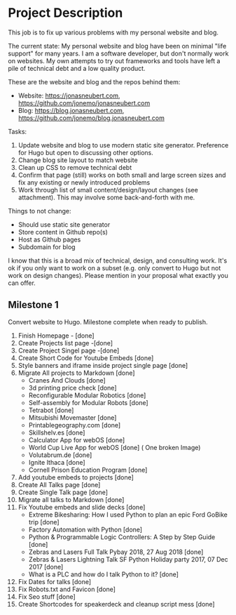 # Project Description

This job is to fix up various problems with my personal website and blog.

The current state: My personal website and blog have been on minimal "life support" for many years. I am a software developer, but don't normally work on websites. My own attempts to try out frameworks and tools have left a pile of technical debt and a low quality product.

These are the website and blog and the repos behind them:

- Website: <https://jonasneubert.com>, <https://github.com/jonemo/jonasneubert.com>
- Blog: <https://blog.jonasneubert.com>, <https://github.com/jonemo/blog.jonasneubert.com>

Tasks:

1. Update website and blog to use modern static site generator. Preference for Hugo but open to discussing other options.
2. Change blog site layout to match website
3. Clean up CSS to remove technical debt
4. Confirm that page (still) works on both small and large screen sizes and fix any existing or newly introduced problems
5. Work through list of small content/design/layout changes (see attachment). This may involve some back-and-forth with me.

Things to not change:

- Should use static site generator
- Store content in Github repo(s)
- Host as Github pages
- Subdomain for blog

I know that this is a broad mix of technical, design, and consulting work. It's ok if you only want to work on a subset (e.g. only convert to Hugo but not work on design changes). Please mention in your proposal what exactly you can offer.

## Milestone 1

Convert website to Hugo. Milestone complete when ready to publish.

1. Finish Homepage - [done]
1. Create Projects list page -[done]
1. Create Project Singel page -[done]
1. Create Short Code for Youtube Embeds [done]
1. Style banners and iframe inside project single page [done]
1. Migrate All projects to Markdown [done]
    - Cranes And Clouds [done]
    - 3d printing price check [done]
    - Reconfigurable Modular Robotics [done]
    - Self-assembly for Modular Robots [done]
    - Tetrabot [done]
    - Mitsubishi Movemaster [done]
    - Printablegeography.com [done]
    - Skillshelv.es [done]
    - Calculator App for webOS [done]
    - World Cup Live App for webOS [done] ( One broken Image)
    - Volutabrum.de [done]
    - Ignite Ithaca [done]
    - Cornell Prison Education Program [done]
1. Add youtube embeds to projects [done]
1. Create All Talks page  [done]
1. Create Single Talk page [done]
1. Migrate all talks to Markdown [done]
1. Fix Youtube embeds and slide decks [done]
    - Extreme Bikesharing: How I used Python to plan an epic Ford GoBike trip [done]
    - Factory Automation with Python [done]
    - Python & Programmable Logic Controllers: A Step by Step Guide [done]
    - Zebras and Lasers Full Talk Pybay 2018, 27 Aug 2018 [done]
    - Zebras & Lasers Lightning Talk SF Python Holiday party 2017, 07 Dec 2017 [done]
    - What is a PLC and how do I talk Python to it? [done]
1. Fix Dates for talks [done]
1. Fix Robots.txt and Favicon  [done]
1. Fix Seo stuff  [done]
1. Create Shortcodes for speakerdeck and cleanup script mess [done]
